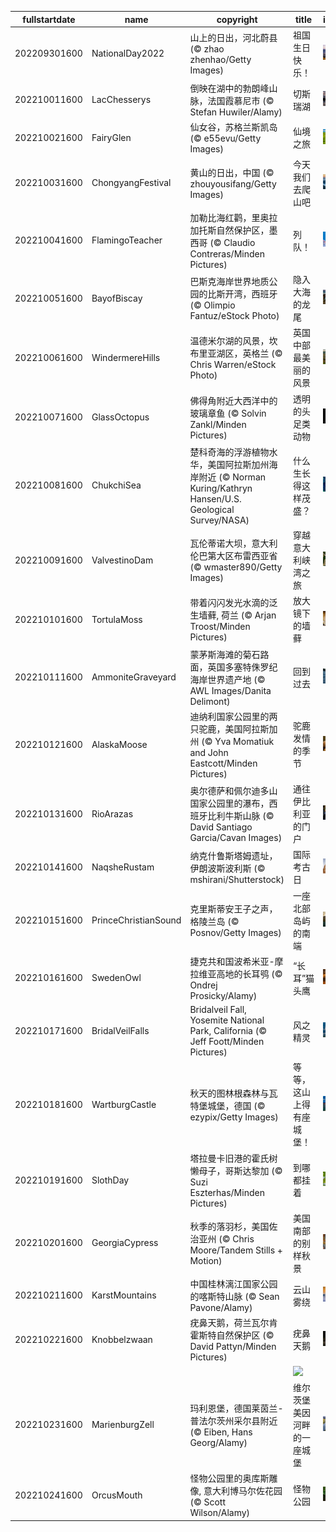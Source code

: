 |fullstartdate|name|copyright|title|image|
|--|--|--|--|--|
202209301600|NationalDay2022|山上的日出，河北蔚县 (© zhao zhenhao/Getty Images)|祖国生日快乐！|![](/zh-CN/2022/10/202209301600NationalDay2022.jpg)|
202210011600|LacChesserys|倒映在湖中的勃朗峰山脉，法国霞慕尼市 (© Stefan Huwiler/Alamy)|切斯瑞湖|![](/zh-CN/2022/10/202210011600LacChesserys.jpg)|
202210021600|FairyGlen|仙女谷，苏格兰斯凯岛 (© e55evu/Getty Images)|仙境之旅|![](/zh-CN/2022/10/202210021600FairyGlen.jpg)|
202210031600|ChongyangFestival|黄山的日出，中国 (© zhouyousifang/Getty Images)|今天我们去爬山吧|![](/zh-CN/2022/10/202210031600ChongyangFestival.jpg)|
202210041600|FlamingoTeacher|加勒比海红鹳，里奥拉加托斯自然保护区，墨西哥 (© Claudio Contreras/Minden Pictures)|列队！|![](/zh-CN/2022/10/202210041600FlamingoTeacher.jpg)|
202210051600|BayofBiscay|巴斯克海岸世界地质公园的比斯开湾，西班牙 (© Olimpio Fantuz/eStock Photo)|隐入大海的龙尾|![](/zh-CN/2022/10/202210051600BayofBiscay.jpg)|
202210061600|WindermereHills|温德米尔湖的风景，坎布里亚湖区，英格兰 (© Chris Warren/eStock Photo)|英国中部最美丽的风景|![](/zh-CN/2022/10/202210061600WindermereHills.jpg)|
202210071600|GlassOctopus|佛得角附近大西洋中的玻璃章鱼 (© Solvin Zankl/Minden Pictures)|透明的头足类动物|![](/zh-CN/2022/10/202210071600GlassOctopus.jpg)|
202210081600|ChukchiSea|楚科奇海的浮游植物水华，美国阿拉斯加州海岸附近 (© Norman Kuring/Kathryn Hansen/U.S. Geological Survey/NASA)|什么生长得这样茂盛？|![](/zh-CN/2022/10/202210081600ChukchiSea.jpg)|
202210091600|ValvestinoDam|瓦伦蒂诺大坝，意大利伦巴第大区布雷西亚省 (© wmaster890/Getty Images)|穿越意大利峡湾之旅|![](/zh-CN/2022/10/202210091600ValvestinoDam.jpg)|
202210101600|TortulaMoss|带着闪闪发光水滴的泛生墙藓, 荷兰 (© Arjan Troost/Minden Pictures)|放大镜下的墙藓|![](/zh-CN/2022/10/202210101600TortulaMoss.jpg)|
202210111600|AmmoniteGraveyard|蒙茅斯海滩的菊石路面，英国多塞特侏罗纪海岸世界遗产地 (© AWL Images/Danita Delimont)|回到过去|![](/zh-CN/2022/10/202210111600AmmoniteGraveyard.jpg)|
202210121600|AlaskaMoose|迪纳利国家公园里的两只驼鹿，美国阿拉斯加州 (© Yva Momatiuk and John Eastcott/Minden Pictures)|驼鹿发情的季节|![](/zh-CN/2022/10/202210121600AlaskaMoose.jpg)|
202210131600|RioArazas|奥尔德萨和佩尔迪多山国家公园里的瀑布，西班牙比利牛斯山脉 (© David Santiago Garcia/Cavan Images)|通往伊比利亚的门户|![](/zh-CN/2022/10/202210131600RioArazas.jpg)|
202210141600|NaqsheRustam|纳克什鲁斯塔姆遗址，伊朗波斯波利斯 (© mshirani/Shutterstock)|国际考古日|![](/zh-CN/2022/10/202210141600NaqsheRustam.jpg)|
202210151600|PrinceChristianSound|克里斯蒂安王子之声，格陵兰岛 (© Posnov/Getty Images)|一座北部岛屿的南端|![](/zh-CN/2022/10/202210151600PrinceChristianSound.jpg)|
202210161600|SwedenOwl|捷克共和国波希米亚-摩拉维亚高地的长耳鸮 (© Ondrej Prosicky/Alamy)|“长耳”猫头鹰|![](/zh-CN/2022/10/202210161600SwedenOwl.jpg)|
202210171600|BridalVeilFalls|Bridalveil Fall, Yosemite National Park, California (© Jeff Foott/Minden Pictures)|风之精灵|![](/zh-CN/2022/10/202210171600BridalVeilFalls.jpg)|
202210181600|WartburgCastle|秋天的图林根森林与瓦特堡城堡，德国 (© ezypix/Getty Images)|等等，这山上得有座城堡！|![](/zh-CN/2022/10/202210181600WartburgCastle.jpg)|
202210191600|SlothDay|塔拉曼卡旧港的霍氏树懒母子，哥斯达黎加 (© Suzi Eszterhas/Minden Pictures)|到哪都挂着|![](/zh-CN/2022/10/202210191600SlothDay.jpg)|
202210201600|GeorgiaCypress|秋季的落羽杉，美国佐治亚州 (© Chris Moore/Tandem Stills + Motion)|美国南部的别样秋景|![](/zh-CN/2022/10/202210201600GeorgiaCypress.jpg)|
202210211600|KarstMountains|中国桂林漓江国家公园的喀斯特山脉 (© Sean Pavone/Alamy)|云山雾绕|![](/zh-CN/2022/10/202210211600KarstMountains.jpg)|
202210221600|Knobbelzwaan|疣鼻天鹅，荷兰瓦尔肯霍斯特自然保护区 (© David Pattyn/Minden Pictures)|疣鼻天鹅|![](/zh-CN/2022/10/202210221600Knobbelzwaan.jpg)|
||||![](/zh-CN/2022/10/.jpg)|
202210231600|MarienburgZell|玛利恩堡，德国莱茵兰-普法尔茨州采尔县附近 (© Eiben, Hans Georg/Alamy)|维尔茨堡美因河畔的一座城堡|![](/zh-CN/2022/10/202210231600MarienburgZell.jpg)|
202210241600|OrcusMouth|怪物公园里的奥库斯雕像, 意大利博马尔佐花园 (© Scott Wilson/Alamy)|怪物公园|![](/zh-CN/2022/10/202210241600OrcusMouth.jpg)|

